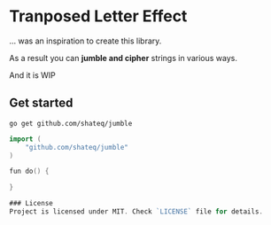 # Tranposed Letter Effect 

... was an inspiration to create this library.

As a result you can **jumble and cipher** strings in various ways. 

And it is WIP

## Get started
`go get github.com/shateq/jumble`

```go
import (
	"github.com/shateq/jumble"
)

fun do() {

}

### License
Project is licensed under MIT. Check `LICENSE` file for details.

